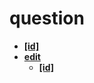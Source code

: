 <!-- generated by markdown-notes-tree -->

# question

<!-- optional markdown-notes-tree directory description starts here -->

<!-- optional markdown-notes-tree directory description ends here -->

- [**\[id\]**](\[id])
- [**edit**](edit)
    - [**\[id\]**](edit/\[id])
